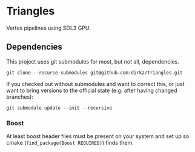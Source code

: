# Triangles

Vertex pipelines using SDL3 GPU.

## Dependencies

This project uses git submodules for most, but not all, dependencies.

```
git clone --recurse-submodules git@github.com:dirkz/Triangles.git
```

If you checked out without submodules and want to correct this, or just want
to bring versions to the official state (e.g. after having changed branches):

```
git submodule update --init --recursive
```

### Boost

At least boost header files must be present on your system and set up so cmake
(`find_package(Boost REQUIRED)`) finds them.
